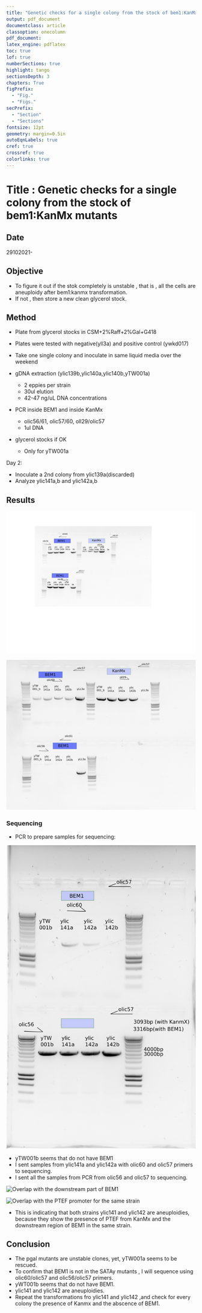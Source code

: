 ```yaml
---
title: "Genetic checks for a single colony from the stock of bem1:KanMx mutants"
output: pdf_document
documentclass: article
classoption: onecolumn
pdf_document:
latex_engine: pdflatex
toc: true
lof: true
numberSections: true
highlight: tango
sectionsDepth: 3
chapters: True
figPrefix:
  - "Fig."
  - "Figs."
secPrefix:
  - "Section"
  - "Sections"
fontsize: 12pt
geometry: margin=0.5in
autoEqnLabels: true
cref: true
crossref: true
colorlinks: true
---
```


# Title : Genetic checks for a single colony from the stock of bem1:KanMx mutants

## Date

29102021- 

## Objective

- To figure it out if the stok completely is unstable , that is , all the cells are aneuploidy after bem1:kanmx transformation. 
- If not , then store a new clean glycerol stock. 

## Method

- Plate from glycerol stocks in CSM+2%Raff+2%Gal+G418 
- Plates were tested with negative(yll3a) and positive control (ywkd017)
- Take one single colony and inoculate in same liquid media over the weekend
- gDNA extraction (ylic139b,ylic140a,ylic140b,yTW001a)

    - 2 eppies per strain
    - 30ul elution
    - 42-47 ng/uL DNA concentrations 

- PCR inside BEM1 and inside KanMx
    - olic56/61, olic57/60, oll29/olic57
    - 1ul DNA 

- glycerol stocks if OK 
    - Only for yTW001a

Day 2: 

- Inoculate a 2nd colony from ylic139a(discarded)
- Analyze ylic141a,b and ylic142a,b 


## Results

![The pgal mutants are unstable clones, yet, yTW001a seems to be rescued. ](../Images/01112021-single-colony-check-FAILED-for-pgal-mutants.png)

![Bands downstream BEM1 but not upstream (???)](../Images/03112021-satay-dbem1-mutants-check-INCONCLUSIVE.png)


### Sequencing

- PCR to prepare samples for sequencing:

![](../Images/10112021-satay-dbem1-mutants-for-sequencing.png)

  - yTW001b seems that do not have BEM1
  - I sent samples from ylic141a and ylic142a with olic60 and olic57 primers to sequencing.
  - I sent all the samples from PCR from olic56 and olic57 to sequencing.
  
![Overlap with the downstream part of BEM1](../Images/15112021_S288C_chrII_BEM1.fsa_Map.png)

![Overlap with the PTEF promoter for the same strain](../Images/15112021_ylic141_ylic142_sequencing_flippedConstruct_Map.png)

- This is indicating that both strains ylic141 and ylic142 are aneuploidies, because they show the presence of PTEF from KanMx and the downstream region of BEM1 in the same strain.



## Conclusion

- The pgal mutants are unstable clones, yet, yTW001a seems to be rescued.
- To confirm that BEM1 is not in the SATAy mutants , I will sequence using olic60/olic57 and olic56/olic57 primers. 
- yWT001b seems that do not have BEM1. 
- ylic141 and ylic142 are aneuploidies.
- Repeat the transformations fro ylic141 and ylic142 ,and check for every colony the presence of Kanmx and the abscence of BEM1. 

